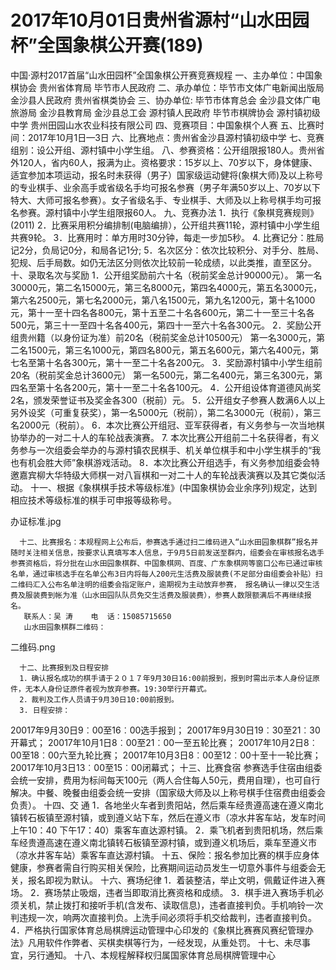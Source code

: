 # 2017年10月01日贵州省源村“山水田园杯”全国象棋公开赛(189)

中国·源村2017首届“山水田园杯”全国象棋公开赛竞赛规程
      一、主办单位：中国象棋协会     贵州省体育局    毕节市人民政府
      二、承办单位：毕节市文体广电新闻出版局    金沙县人民政府    贵州省棋类协会
      三、协办单位: 毕节市体育总会    金沙县文体广电旅游局    金沙县教育局    金沙县总工会    源村镇人民政府    毕节市棋牌协会    源村镇初级中学    贵州田园山水农业科技有限公司 
      四、竞赛项目：中国象棋个人赛
      五、比赛时间：2017年10月1日—3日
      六、比赛地点：贵州省金沙县源村镇初级中学
      七、竞赛组别：设公开组、源村镇中小学生组。
      八、参赛资格：公开组限报180人。贵州省外120人，省内60人，报满为止。资格要求：15岁以上、70岁以下，身体健康、适宜参加本项运动，报名时未获得（男子）国家级运动健将(象棋大师)及以上称号的专业棋手、业余高手或省级名手均可报名参赛（男子年满50岁以上、70岁以下特大、大师可报名参赛）。女子省级名手、专业棋手、大师及以上称号棋手均可报名参赛。源村镇中小学生组限报60人。
      九、竞赛办法
      1．执行《象棋竞赛规则》(2011)
      2．比赛采用积分编排制(电脑编排），公开组共赛11轮，源村镇中小学生组共赛9轮。
      3．比赛用时：单方用时30分钟，每走一步加5秒。
      4. 比赛记分：胜局记2分，负局记0分，和局各记1分;
      5．名次区分：依次比较积分、对手分、胜局、犯规、后手局数。如仍无法区分则依次比较前一轮成绩，以此类推，直至区分。
      十、录取名次与奖励
       1．公开组奖励前六十名（税前奖金总计90000元）。
      第一名30000元，第二名15000元，第三名8000元，第四名4000元，第五名3000元，第六名2500元，第七名2000元，第八名1500元，第九名1200元，第十名1000元，第十一至十四名各800元，第十五至二十名各600元，第二十一至三十名各500元，第三十一至四十名各400元，第四十一至六十名各300元。
      2．奖励公开组贵州籍（以身份证为准）前20名（税前奖金总计10500元）
      第一名3000元，第二名1500元，第三名1000元，第四名800元，第五名600元，第六名400元，第七名至第十名各300元，第十一至二十名各200元。
      3．奖励源村镇中小学生组前20名（税前奖金总计3600元）
      第一名500元，第二名400元，第三名300元，第四名至第十名各200元，第十一至二十名各100元。
      4．公开组设体育道德风尚奖2名，颁发荣誉证书及奖金各300（税前）元。
      5．公开组女子参赛人数满6人以上另外设奖（可重复获奖），第一名5000元（税前），第二名3000元（税前），第三名2000元（税前）。
      6．本次比赛公开组冠、亚军获得者，有义务参与一次当地棋协举办的一对二十人的车轮战表演赛。
      7. 本次比赛公开组前二十名获得者，有义务参与一次组委会举办的与源村镇农民棋手、机关单位棋手和中小学生棋手的“我也有机会胜大师”象棋游戏活动。 
      8．本次比赛公开组选手，有义务参加组委会特邀嘉宾柳大华特级大师棋一对八盲棋和一对二十人的车轮战表演赛以及其它类似活动。
      十一、根据《象棋棋手技术等级标准》(中国象棋协会业余序列)规定，达到相应技术等级标准的棋手可申报等级称号。

 办证标准.jpg


      十二、比赛报名：本规程网上公布后，参赛选手通过扫二维码进入“山水田园象棋群”报名并随时关注相关信息，按要求认真填写本人信息，于9月5日前发送至群内，组委会在审核报名选手参赛资格后，将分批在山水田园象棋群、中国象棋网、百度、广东象棋网等窗口公布已通过审核名单，通过审核选手在名单公布3日内将每人200元生活费及服装费(不足部分由组委会补贴）扫二维码汇入公布名单注明的组委会指定账户，逾期视为主动放弃参赛， 报名确认一律以交生活费及服装费到帐为准（山水田园队队员免交生活费及服装费），参赛人数限额满后不再继续报名。
       联系人：吴 涛    电  话：15085715650
       山水田园象棋群二维码：
      
 二维码.png


      十二、比赛报到及日程安排
      1．确认报名成功的棋手请于２０１７年9月30日16:00前报到，报到时需出示本人身份证原件，无本人身份证原件者视为放弃参赛。19:30举行开幕式。
      2．裁判及工作人员请于9月30日10:00前报到。
      3. 日程安排：
   20017年9月30日9︰00至16︰00选手报到；
   20017年9月30日19︰30至21︰30开幕式；
   20017年10月1日8︰00至21︰00一至五轮比赛；
   20017年10月2日8︰00至18︰00六至九轮比赛；
   20017年10月3日8︰00至12︰00十至十一轮比赛；
   20017年10月3日13︰00至15︰00闭幕式；
      十三、比赛食宿
      参赛选手住宿由组委会统一安排，费用为标间每天100元（两人合住每人50元，费用自理），也可自行解决。中餐、晚餐由组委会统一安排（国家级大师及以上称号棋手住宿费由组委会负责）。
      十四、交 通
      1．各地坐火车者到贵阳站，然后乘车经贵遵高速在遵义南北镇转石板镇至源村镇，或到遵义站下车，然后在遵义市（凉水井客车站，发车时间上午10：40  下午17：40）乘客车直达源村镇。
      2．乘飞机者到贵阳机场，然后乘车经贵遵高速在遵义南北镇转石板镇至源村镇，或到遵义机场后，乘车至遵义市（凉水井客车站）乘客车直达源村镇。
      十五、保险：报名参加比赛的棋手应身体健康，参赛者需自行购买相关保险，比赛期间运动员发生一切意外事件与组委会无关，报名即视为默认。
      十六、赛场纪律
      1．着装整洁，举止文明，佩戴证件进入赛场。
      2．赛场禁止吸烟，违者当即取消比赛资格和成绩。
      3．棋手进入赛场手机必须关机，禁止拨打和接听手机(含发布、读取信息)，违者直接判负。手机响铃一次判违规一次，响两次直接判负。上洗手间必须将手机交给裁判，违者直接判负。
      4．严格执行国家体育总局棋牌运动管理中心印发的《象棋比赛赛风赛纪管理办法》凡用软件作弊者、买棋卖棋等行为，一经发现，从重处罚。
      十七、未尽事宜，另行通知。
      十八、本规程解释权归属国家体育总局棋牌管理中心  